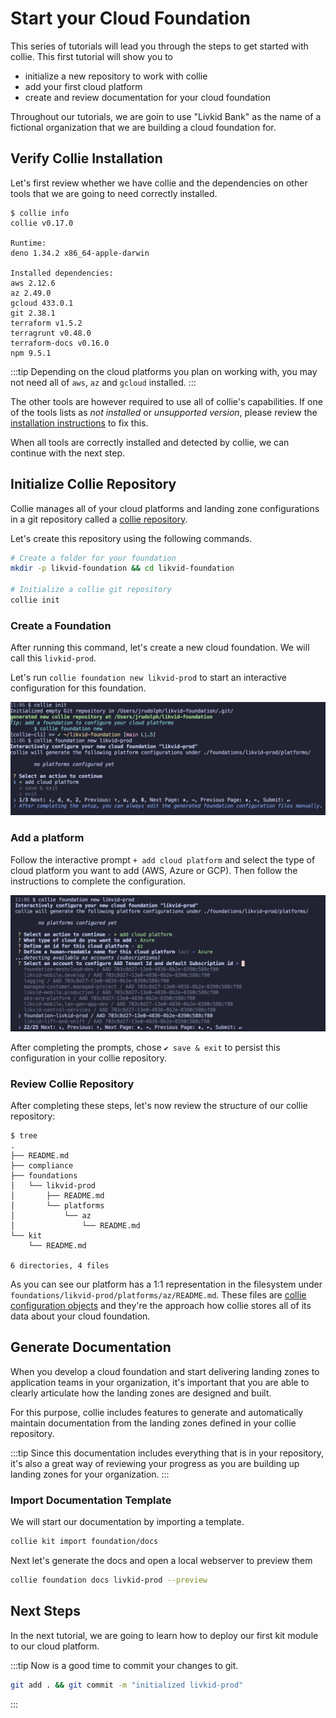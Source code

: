 # Start your Cloud Foundation

This series of tutorials will lead you through the steps to get started with collie. This first tutorial will show you to

- initialize a new repository to work with collie
- add your first cloud platform
- create and review documentation for your cloud foundation

Throughout our tutorials, we are goin to use "Livkid Bank" as the name of a fictional organization that we are building a cloud foundation for.

## Verify Collie Installation

Let's first review whether we have collie and the dependencies on other tools that we are going to need correctly installed.

```text
$ collie info
collie v0.17.0

Runtime:
deno 1.34.2 x86_64-apple-darwin

Installed dependencies:
aws 2.12.6
az 2.49.0
gcloud 433.0.1
git 2.38.1
terraform v1.5.2
terragrunt v0.48.0
terraform-docs v0.16.0
npm 9.5.1
```

:::tip
Depending on the cloud platforms you plan on working with, you may not need all of `aws`, `az` and `gcloud` installed.
:::

The other tools are however required to use all of collie's capabilities. If one of the tools lists as *not installed* or *unsupported version*, please review the [installation instructions]((https://github.com/meshcloud/collie-cli#-installation)) to fix this.

When all tools are correctly installed and detected by collie, we can continue with the next step.

## Initialize Collie Repository

Collie manages all of your cloud platforms and landing zone configurations in a git repository called a [collie repository](../reference/repository.md).

Let's create this repository using the following commands.

```sh
# Create a folder for your foundation 
mkdir -p likvid-foundation && cd likvid-foundation

# Initialize a collie git repository
collie init
```

### Create a Foundation

After running this command, let's create a new cloud foundation. We will call this `livkid-prod`.

Let's run `collie foundation new likvid-prod` to start an interactive configuration for this foundation.

![collie foundation new output](assets/collie-foundation-new.png)

### Add a platform

Follow the interactive prompt `+ add cloud platform` and select the type of cloud platform you want to add (AWS, Azure or GCP). Then follow the instructions to complete the configuration.

![collie foundation new add platform](assets/collie-foundation-new-add-platform.png)

After completing the prompts, chose `✔ save & exit` to persist this configuration in your collie repository.

### Review Collie Repository

After completing these steps, let's now review the structure of our collie repository:

```text
$ tree
.
├── README.md
├── compliance
├── foundations
│   └── likvid-prod
│       ├── README.md
│       └── platforms
│           └── az
│               └── README.md
└── kit
    └── README.md

6 directories, 4 files
```

As you can see our platform has a 1:1 representation in the filesystem under `foundations/likvid-prod/platforms/az/README.md`. These files are [collie configuration objects](../reference/repository.md#configuration-objects) and they're the approach how collie stores all of its data about your cloud foundation.

## Generate Documentation

When you develop a cloud foundation and start delivering landing zones to application teams in your organization,
it's important that you are able to clearly articulate how the landing zones are designed and built.

For this purpose, collie includes features to generate and automatically maintain documentation from the landing zones defined in your collie repository.

:::tip
Since this documentation includes everything that is in your repository, it's also a great way of reviewing your progress
as you are building up landing zones for your organization.
:::

### Import Documentation Template

We will start our documentation by importing a template.

```sh
collie kit import foundation/docs
```

Next let's generate the docs and open a local webserver to preview them

```sh
collie foundation docs livkid-prod --preview
```

<!-- TODO: put in a great screenshot here -->

## Next Steps

In the next tutorial, we are going to learn how to deploy our first kit module to our cloud platform.


:::tip
Now is a good time to commit your changes to git.

```sh
git add . && git commit -m "initialized livkid-prod"
```

:::
